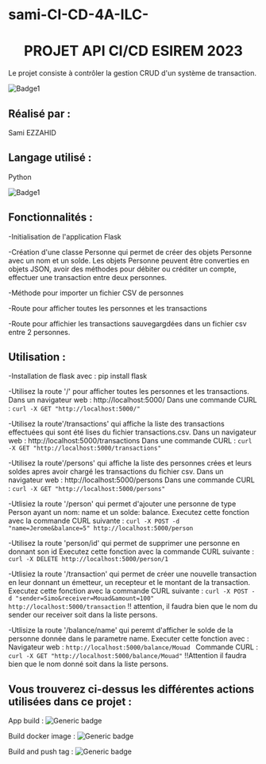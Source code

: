 # sami-CI-CD-4A-ILC-
 
  <h1 align="center">PROJET API CI/CD  ESIREM 2023</h1>
  
  
Le projet consiste à contrôler la gestion CRUD d'un système de transaction.

   ![Badge1](https://i0.wp.com/datascientest.com/wp-content/uploads/2021/03/illu_devops_blog-119.png?resize=1024%2C562&ssl=1.png)



## Réalisé par : 
  Sami EZZAHID


## Langage utilisé :
  Python 
  
![Badge1](https://dz2cdn1.dzone.com/storage/temp/12886720-why-devops-and-python.png)

## Fonctionnalités :

-Initialisation de l'application Flask

-Création d'une classe Personne qui permet de créer des objets Personne avec un nom et un solde. Les objets Personne peuvent être converties en objets JSON, avoir des méthodes pour débiter ou créditer un compte, effectuer une transaction entre deux personnes.

-Méthode pour importer un fichier CSV de personnes

-Route pour afficher toutes les personnes et les transactions

-Route pour affichier les transactions sauvegargdées dans un fichier csv entre 2 personnes.

## Utilisation :

-Installation de flask avec :
    pip install flask
   
-Utilisez la route '/' pour afficher toutes les personnes et les transactions. 
    Dans un navigateur web : http://localhost:5000/ 
    Dans une commande CURL : ``curl -X GET "http://localhost:5000/"``
    
-Utilisez la route'/transactions' qui affiche la liste des transactions effectuées qui sont été lises du fichier transactions.csv.
    Dans un navigateur web : http://localhost:5000/transactions
    Dans une commande CURL : ``curl -X GET "http://localhost:5000/transactions"``
    
-Utilisez la route'/persons' qui affiche la liste des personnes crées et leurs soldes apres avoir chargé les transactions du fichier csv.
    Dans un navigateur web : http://localhost:5000/persons
    Dans une commande CURL : ``curl -X GET "http://localhost:5000/persons"``
    
     
-Utlisiez la route '/person' qui permet d'ajouter une personne de type Person ayant un nom: name et un solde: balance.
     Executez cette fonction avec la commande CURL suivante :
              ``curl -X POST -d "name=Jerome&balance=5" http://localhost:5000/person``
              
-Utilisez la route 'person/id' qui permet de supprimer une personne en donnant son id
     Executez cette fonction avec la commande CURL suivante :
          ``curl -X DELETE http://localhost:5000/person/1``

-Utlisiez la route '/transaction' qui permet de créer une nouvelle transaction en leur donnant un émetteur, un recepteur et le montant de la transaction.
    Executez cette fonction avec la commande CURL suivante :
                ``curl -X POST -d "sender=Simo&receiver=Mouad&amount=100" http://localhost:5000/transaction``
                !! attention, il faudra bien que le nom du sender our receiver soit dans la liste persons.

 -Utlisize la route '/balance/name' qui peremt d'afficher le solde de la personne donnée dans le parametre name.
    Executer cette fonction avec :
        Navigateur web : ``http://localhost:5000/balance/Mouad ``
        Commande CURL :  ``curl -X GET "http://localhost:5000/balance/Mouad"``
        !!Attention il faudra bien que le nom donné soit dans la liste persons.

## Vous trouverez ci-dessus les différentes actions utilisées dans ce projet : 

App build :
![Generic badge](https://github.com/mouadw/4A_ILC_CRUD_API_CI_CD/actions/workflows/appBuild.yml/badge.svg)

Build docker image :
![Generic badge](https://github.com/mouadw/4A_ILC_CRUD_API_CI_CD/actions/workflows/buildDockerImage.yml/badge.svg)

Build and push tag :
![Generic badge](https://github.com/mouadw/4A_ILC_CRUD_API_CI_CD/actions/workflows/build_push.yml/badge.svg)


